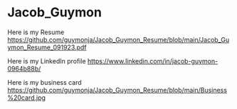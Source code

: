# Jacob_Guymon

Here is my Resume
https://github.com/guymonja/Jacob_Guymon_Resume/blob/main/Jacob_Guymon_Resume_091923.pdf

Here is my LinkedIn profile
https://www.linkedin.com/in/jacob-guymon-0964b88b/

Here is my business card
https://github.com/guymonja/Jacob_Guymon_Resume/blob/main/Business%20card.jpg


